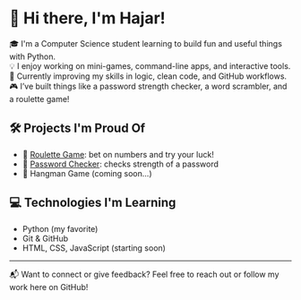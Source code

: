 

# 👋 Hi there, I'm Hajar!

🎓 I'm a Computer Science student learning to build fun and useful things with Python.  
💡 I enjoy working on mini-games, command-line apps, and interactive tools.  
🌱 Currently improving my skills in logic, clean code, and GitHub workflows.  
🎮 I’ve built things like a password strength checker, a word scrambler, and a roulette game!

## 🛠️ Projects I'm Proud Of

- 🎲 [Roulette Game](https://github.com/Hajar1010/roulette-game): bet on numbers and try your luck!
- 🔐 [Password Checker](https://github.com/Hajar1010/password-checker): checks strength of a password
- 🧠 Hangman Game (coming soon...)

## 💻 Technologies I'm Learning

- Python (my favorite)
- Git & GitHub
- HTML, CSS, JavaScript (starting soon)
---

📬 Want to connect or give feedback? Feel free to reach out or follow my work here on GitHub!


